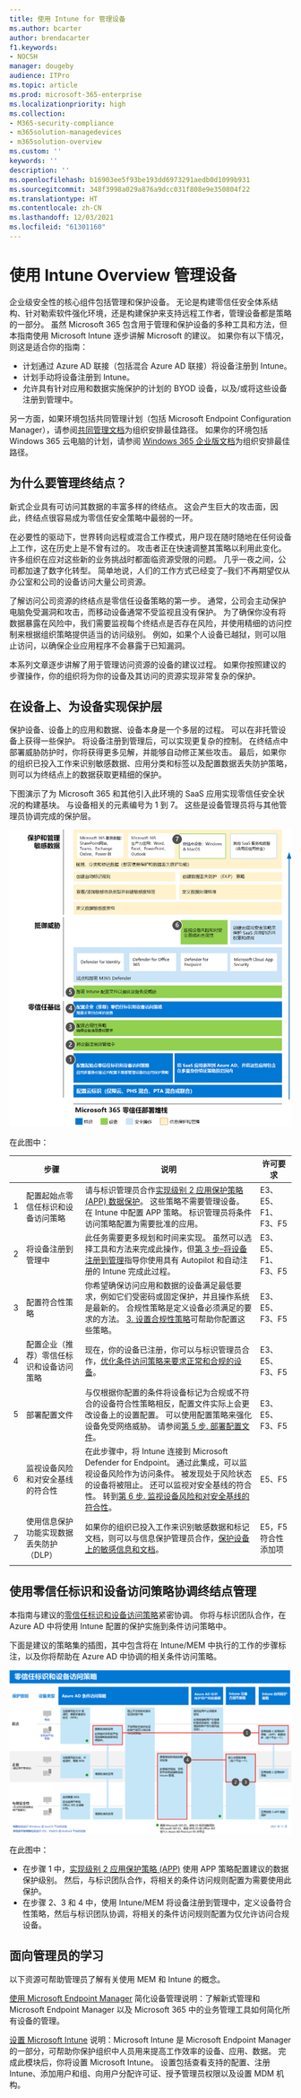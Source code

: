 ```yaml
---
title: 使用 Intune for 管理设备
ms.author: bcarter
author: brendacarter
f1.keywords:
- NOCSH
manager: dougeby
audience: ITPro
ms.topic: article
ms.prod: microsoft-365-enterprise
ms.localizationpriority: high
ms.collection:
- M365-security-compliance
- m365solution-managedevices
- m365solution-overview
ms.custom: ''
keywords: ''
description: ''
ms.openlocfilehash: b16903ee5f93be193dd6973291aedb0d1099b931
ms.sourcegitcommit: 348f3998a029a876a9dcc031f808e9e350804f22
ms.translationtype: HT
ms.contentlocale: zh-CN
ms.lasthandoff: 12/03/2021
ms.locfileid: "61301160"
---
```

# <a name="manage-devices-with-intune-overview"></a>使用 Intune Overview 管理设备

企业级安全性的核心组件包括管理和保护设备。 无论是构建零信任安全体系结构、针对勒索软件强化环境，还是构建保护来支持远程工作者，管理设备都是策略的一部分。 虽然 Microsoft 365 包含用于管理和保护设备的多种工具和方法，但本指南使用 Microsoft Intune 逐步讲解 Microsoft 的建议。 如果你有以下情况，则这是适合你的指南：

- 计划通过 Azure AD 联接（包括混合 Azure AD 联接）将设备注册到 Intune。
- 计划手动将设备注册到 Intune。
- 允许具有针对应用和数据实施保护的计划的 BYOD 设备，以及/或将这些设备注册到管理中。

另一方面，如果环境包括共同管理计划（包括 Microsoft Endpoint Configuration Manager），请参阅[共同管理文档](/mem/configmgr/comanage/)为组织安排最佳路径。 如果你的环境包括 Windows 365 云电脑的计划，请参阅 [Windows 365 企业版文档](/windows-365/enterprise/)为组织安排最佳路径。 

## <a name="why-manage-endpoints"></a>为什么要管理终结点？
新式企业具有可访问其数据的丰富多样的终结点。 这会产生巨大的攻击面，因此，终结点很容易成为零信任安全策略中最弱的一环。 

在必要性的驱动下，世界转向远程或混合工作模式，用户现在随时随地在任何设备上工作，这在历史上是不曾有过的。 攻击者正在快速调整其策略以利用此变化。 许多组织在应对这些新的业务挑战时都面临资源受限的问题。 几乎一夜之间，公司都加速了数字化转型。 简单地说，人们的工作方式已经变了–我们不再期望仅从办公室和公司的设备访问大量公司资源。

了解访问公司资源的终结点是零信任设备策略的第一步。 通常，公司会主动保护电脑免受漏洞和攻击，而移动设备通常不受监视且没有保护。 为了确保你没有将数据暴露在风险中，我们需要监视每个终结点是否存在风险，并使用精细的访问控制来根据组织策略提供适当的访问级别。 例如，如果个人设备已越狱，则可以阻止访问，以确保企业应用程序不会暴露于已知漏洞。

本系列文章逐步讲解了用于管理访问资源的设备的建议过程。 如果你按照建议的步骤操作，你的组织将为你的设备及其访问的资源实现非常复杂的保护。


## <a name="implementing-the-layers-of-protection-on-and-for-devices"></a>在设备上、为设备实现保护层

保护设备、设备上的应用和数据、设备本身是一个多层的过程。 可以在非托管设备上获得一些保护。 将设备注册到管理后，可以实现更复杂的控制。 在终结点中部署威胁防护时，你将获得更多见解，并能够自动修正某些攻击。 最后，如果你的组织已投入工作来识别敏感数据、应用分类和标签以及配置数据丢失防护策略，则可以为终结点上的数据获取更精细的保护。

下图演示了为 Microsoft 365 和其他引入此环境的 SaaS 应用实现零信任安全状况的构建基块。 与设备相关的元素编号为 1 到 7。 这些是设备管理员将与其他管理员协调完成的保护层。 

![Microsoft 365 零信任部署堆叠](../media/devices/m365-zero-trust-deployment-stack-devices.png#lightbox)

在此图中： 


|  |步骤 |说明  |许可要求  |
|---------|---------|---------|---------|
|1     | 配置起始点零信任标识和设备访问策略       | 请与标识管理员合作[实现级别 2 应用保护策略 (APP) 数据保护](manage-devices-with-intune-app-protection.md)。 这些策略不需要管理设备。 在 Intune 中配置 APP 策略。 标识管理员将条件访问策略配置为需要批准的应用。          |E3、E5、F1、F3、F5    |
|2     | 将设备注册到管理中       | 此任务需要更多规划和时间来实现。 虽然可以选择工具和方法来完成此操作，但[第 3 步–将设备注册到管理](manage-devices-with-intune-enroll.md)指导你使用具有 Autopilot 和自动注册的 Intune 完成此过程。      | E3、E5、F1、F3、F5        |
|3     | 配置符合性策略        |  你希望确保访问应用和数据的设备满足最低要求，例如它们受密码或固定保护，并且操作系统是最新的。 合规性策略是定义设备必须满足的要求的方法。 [3. 设置合规性策略](manage-devices-with-intune-compliance-policies.md)可帮助你配置这些策略。        |   E3、E5、F3、F5      |
|4     | 配置企业（推荐）零信任标识和设备访问策略        |现在，你的设备已注册，你可以与标识管理员合作，[优化条件访问策略来要求正常和合规的设备](manage-devices-with-intune-require-compliance.md)。          | E3、E5、F3、F5        |
|5     |部署配置文件      | 与仅根据你配置的条件将设备标记为合规或不符合的设备符合性策略相反，配置文件实际上会更改设备上的设置配置。 可以使用配置策略来强化设备免受网络威胁。 请参阅[第 5 步. 部署配置文件](manage-devices-with-intune-configuration-profiles.md)。        | E3、E5、F3、F5        |
|6      |监视设备风险和对安全基线的符合性         | 在此步骤中，将 Intune 连接到 Microsoft Defender for Endpoint。 通过此集成，可以监视设备风险作为访问条件。 被发现处于风险状态的设备将被阻止。 还可以监视对安全基线的符合性。 转到[第 6 步. 监视设备风险和对安全基线的符合性](manage-devices-with-intune-monitor-risk.md)。       | E5、F5        |
|7      |使用信息保护功能实现数据丢失防护（DLP）   | 如果你的组织已投入工作来识别敏感数据和标记文档，则可以与信息保护管理员合作，[保护设备上的敏感信息和文档](manage-devices-with-intune-dlp-mip.md)。         | E5，F5 符合性添加项        |
| | | | |

## <a name="coordinating-endpoint-management-with-zero-trust-identity-and-device-access-policies"></a>使用零信任标识和设备访问策略协调终结点管理

本指南与建议的[零信任标识和设备访问策略](../security/office-365-security/microsoft-365-policies-configurations.md)紧密协调。 你将与标识团队合作，在 Azure AD 中将使用 Intune 配置的保护实施到条件访问策略中。 

下面是建议的策略集的插图，其中包含将在 Intune/MEM 中执行的工作的步骤标注，以及你将帮助在 Azure AD 中协调的相关条件访问策略。 

[![零信任标识和设备访问策略](../media/devices/identity-device-overview-steps.png#lightbox)](https://github.com/MicrosoftDocs/microsoft-365-docs/raw/public/microsoft-365/media/devices/identity-device-overview-steps.png)


在此图中：
- 在步骤 1 中，[实现级别 2 应用保护策略 (APP)](manage-devices-with-intune-app-protection.md) 使用 APP 策略配置建议的数据保护级别。 然后，与标识团队合作，将相关的条件访问规则配置为需要使用此保护。
- 在步骤 2、3 和 4 中，使用 Intune/MEM 将设备注册到管理中，定义设备符合性策略，然后与标识团队协调，将相关的条件访问规则配置为仅允许访问合规设备。 

<!---
## Managing change with users
--->

## <a name="learning-for-administrators"></a>面向管理员的学习
以下资源可帮助管理员了解有关使用 MEM 和 Intune 的概念。

[使用 Microsoft Endpoint Manager](/learn/modules/simplify-device-management-with-microsoft-endpoint-manager/) 简化设备管理说明：了解新式管理和 Microsoft Endpoint Manager 以及 Microsoft 365 中的业务管理工具如何简化所有设备的管理。

[设置 Microsoft Intune](/learn/modules/set-up-microsoft-intune/) 说明：Microsoft Intune 是 Microsoft Endpoint Manager 的一部分，可帮助你保护组织中人员用来提高工作效率的设备、应用、数据。 完成此模块后，你将设置 Microsoft Intune。 设置包括查看支持的配置、注册 Intune、添加用户和组、向用户分配许可证、授予管理员权限以及设置 MDM 机构。
